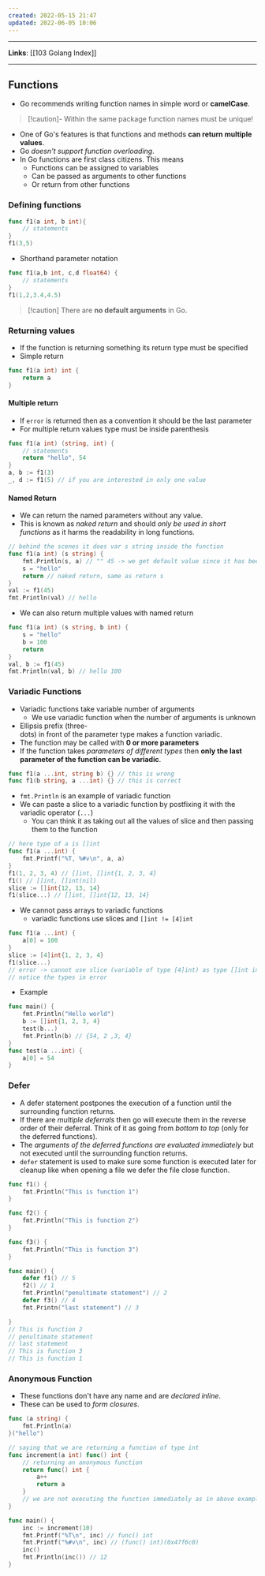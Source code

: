 ```yaml
---
created: 2022-05-15 21:47
updated: 2022-06-05 10:06
---
```

---
**Links**: [[103 Golang Index]]

---
## Functions
- Go recommends writing function names in simple word or **camelCase**.

> [!caution]- Within the same package function names must be unique!
- One of Go's features is that functions and methods **can return multiple values**.
- Go *doesn't support function overloading*.
- In Go functions are first class citizens. This means
	- Functions can be assigned to variables
	- Can be passed as arguments to other functions
	- Or return from other functions

### Defining functions
```go
func f1(a int, b int){
	// statements
}
f1(3,5)
```
- Shorthand parameter notation
```go
func f1(a,b int, c,d float64) {
	// statements
}
f1(1,2,3.4,4.5)
```

> [!caution] There are **no default arguments** in Go.

### Returning values
- If the function is returning something its return type must be specified
- Simple return
```go
func f1(a int) int {
	return a
}
```

#### Multiple return
- If `error` is returned then as a convention it should be the last parameter
- For multiple return values type must be inside parenthesis
```go
func f1(a int) (string, int) {
	// statements
	return "hello", 54
}
a, b := f1(3)
_, d := f1(5) // if you are interested in only one value 
```

#### Named Return
- We can return the named parameters without any value. 
- This is known as *naked return* and should *only be used in short functions* as it harms the readability in long functions.	
```go
// behind the scenes it does var s string inside the function
func f1(a int) (s string) {
	fmt.Println(s, a) // "" 45 -> we get default value since it has been declared
	s = "hello"
	return // naked return, same as return s
}
val := f1(45)
fmt.Println(val) // hello
```
- We can also return multiple values with named return
```go
func f1(a int) (s string, b int) {
	s = "hello"
	b = 100
	return
}
val, b := f1(45)
fmt.Println(val, b) // hello 100
```

### Variadic Functions
- Variadic functions take variable number of arguments
	- We use variadic function when the number of arguments is unknown
- Ellipsis prefix (three-dots) in front of the parameter type makes a function variadic.
- The function may be called with **0 or more parameters**
- If the function takes *parameters of different types* then **only the last parameter of the function can be variadic**.
```go
func f1(a ...int, string b) {} // this is wrong
func f1(b string, a ...int) {} // this is correct
```
- `fmt.Println` is an example of variadic function
- We can paste a slice to a variadic function by postfixing it with the variadic operator (`...`)
	- You can think it as taking out all the values of slice and then passing them to the function
```go
// here type of a is []int
func f1(a ...int) {
	fmt.Printf("%T, %#v\n", a, a)
}
f1(1, 2, 3, 4) // []int, []int{1, 2, 3, 4}
f1() // []int, []int(nil)
slice := []int{12, 13, 14}
f1(slice...) // []int, []int{12, 13, 14}
```
- We cannot pass arrays to variadic functions
	- variadic functions use slices and `[]int != [4]int`
```go
func f1(a ...int) {
	a[0] = 100
}
slice := [4]int{1, 2, 3, 4}
f1(slice...) 
// error -> cannot use slice (variable of type [4]int) as type []int in argument to f1
// notice the types in error
```
- Example
```go
func main() {
	fmt.Println("Hello world")
	b := []int{1, 2, 3, 4}
	test(b...)
	fmt.Println(b) // {54, 2 ,3, 4}
}
func test(a ...int) {
	a[0] = 54
}
```

### Defer
- A defer statement postpones the execution of a function until the surrounding function returns.
- If there are *multiple deferrals* then go will execute them in the reverse order of their deferral. Think of it as going from *bottom to top* (only for the deferred functions).
- The *arguments of the deferred functions are evaluated immediately* but not executed until the surrounding function returns.
- `defer` statement is used to make sure some function is executed later for cleanup like when opening a file we defer the file close function.
```go
func f1() {
	fmt.Println("This is function 1")
}

func f2() {
	fmt.Println("This is function 2")
}

func f3() {
	fmt.Println("This is function 3")
}

func main() {
	defer f1() // 5
	f2() // 1
	fmt.Println("penultimate statement") // 2
	defer f3() // 4
	fmt.Printn("last statement") // 3

}
// This is function 2
// penultimate statement
// last statement
// This is function 3
// This is function 1
```

### Anonymous Function
- These functions don't have any name and are *declared inline*.
- These can be used to *form closures*.
```go
func (a string) {
	fmt.Println(a)
}("hello")
```
```go
// saying that we are returning a function of type int
func increment(a int) func() int {
	// returning an anonymous function
	return func() int {
		a++
		return a
	}
	// we are not executing the function immediately as in above example
}

func main() {
	inc := increment(10)
	fmt.Printf("%T\n", inc) // func() int
	fmt.Printf("%#v\n", inc) // (func() int)(0x47f6c0)
	inc()
	fmt.Println(inc()) // 12
}
```